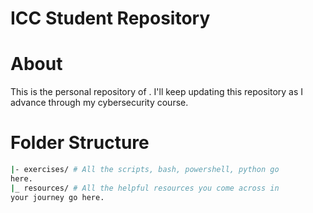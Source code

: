 # ICC Student Repository
# About
This is the personal repository of <student-name>.
I'll keep updating this repository as I advance through my
cybersecurity course.

# Folder Structure
```bash
|- exercises/ # All the scripts, bash, powershell, python go
here.
|_ resources/ # All the helpful resources you come across in
your journey go here.
```
